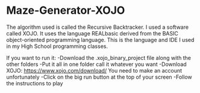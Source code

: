 # Maze-Generator-XOJO

The algorithm used is called the Recursive Backtracker. I used a software called XOJO. It uses the language REALbasic derived from the BASIC object-oriented programming language. This is the language and IDE I used in my High School programming classes. 

If you want to run it:
    -Download the .xojo_binary_project file along with the other folders
    -Put it all in one folder call it whatever you want 
    -Download XOJO: https://www.xojo.com/download/ 
          You need to make an account unfortunately
    -Click on the big run button at the top of your screen
    -Follow the instructions to play
                                                                  
